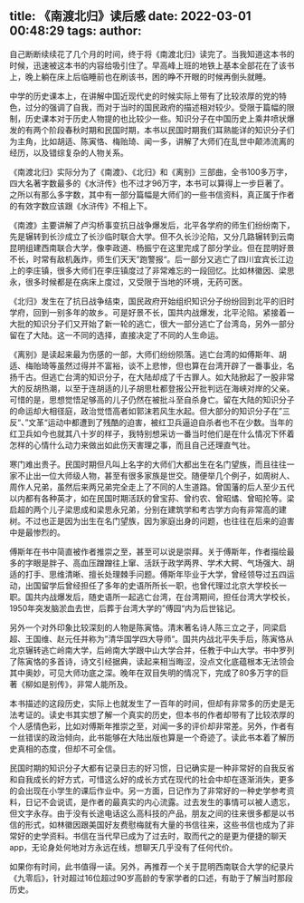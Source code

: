 title: 《南渡北归》读后感
date: 2022-03-01 00:48:29
tags:
author:
---
自己断断续续花了几个月的时间，终于将《南渡北归》读完了。当我知道这本书的时候，迅速被这本书的内容给吸引住了。早高峰上班的地铁上基本全部花在了该书上，晚上躺在床上后临睡前也在刷该书，困的睁不开眼的时候再倒头就睡。

中学的历史课本上，在讲解中国近现代史的时候实际上带有了比较浓厚的党的特色，过分的强调了自我，而对于当时的国民政府的描述相对较少。受限于篇幅的限制，历史课本对于历史人物提的也比较少一些。知识分子在中国历史上乘井喷状爆发的有两个阶段春秋时期和民国时期，本书以民国时期我们耳熟能详的知识分子们为主角，比如胡适、陈寅恪、梅贻琦、闻一多，讲解了大师们在乱世中颠沛流离的经历，以及错综复杂的人物关系。

《南渡北归》实际分为了《南渡》、《北归》和《离别》三部曲，全书100多万字，四大名著字数最多的《水浒传》也不过才96万字，本书可以算得上一步巨著了。之所以有那么多字数，其中有一部分篇幅是大师们的一些书信资料，真正属于作者的有效字数应该跟《水浒传》不相上下。

《南渡》主要讲解了卢沟桥事变抗日战争爆发后，北平各学府的师生们纷纷南下，先是辗转到长沙成立了长沙临时联合大学。但不久长沙沦陷，又分几路辗转到云南昆明组建西南联合大学，像李政道、杨振宁在这里完成了部分学业。但在昆明好景不长，时常有敌机轰炸，师生们天天”跑警报“。后一部分又逃亡了四川宜宾长江边上的李庄镇，很多大师们在李庄镇度过了非常难忘的一段回忆。比如林徽因、梁思永，很多时候都是在病床上度过，又受限于当地的环境，无药可医。

《北归》发生在了抗日战争结束，国民政府开始组织知识分子纷纷回到北平的旧时学府，回到一别多年的故乡。可是好景不长，国共内战爆发，北平沦陷。紧接着一大批的知识分子们又开始了新一轮的逃亡，很大一部分逃亡了台湾岛，另外一部分留在了大陆。这一不同的选择，直接决定了不同的人生命运。

《离别》是读起来最为伤感的一部，大师们纷纷陨落。逃亡台湾的如傅斯年、胡适、梅贻琦等虽然过得并不富裕，谈不上悲惨，但也算在台湾开辟了一番事业，名扬千古。但逃亡台湾的知识分子，在大陆却成了千古罪人。如大陆掀起了一股非常大的反胡热潮，以至于连胡适的儿子胡思杜都登报公开批判远在海峡对岸的父亲。可惜的是，思想觉悟足够高的儿子仍然在被批斗至自杀身亡。留在大陆的知识分子的命运却大相径庭，政治觉悟高者如郭沫若风生水起。但大部分的知识分子在”三反“、”文革“运动中都遭到了残酷的迫害，被红卫兵逼迫自杀者也不在少数。当年的红卫兵如今也就其八十岁的样子，我特别想采访一番当时他们是在什么情况下怀着怎样的心情什么动力来做出如此伤天害理之事，而且自己还理直气壮。

寒门难出贵子。民国时期但凡叫上名字的大师们大都出生在名门望族，而且往往一家不止出一位大师级人物，甚至有很多家族是世交。随便举几个例子，如周树人、周作人兄弟，虽然后来两兄弟完全走上了不同的人生道路。曾国藩的后人至少五代以内都有各种英才，如在民国时期活跃的曾宝荪、曾约农、曾昭燏、曾昭抡等。梁启超的两个儿子梁思成和梁思永兄弟，分别在建筑学和考古学方向有非常高的建树。不过也正是因为出生在名门望族，因为家庭出身的问题，也往往在后来的迫害中是最惨烈的。 

傅斯年在书中简直被作者推崇之至，甚至可以说是崇拜。关于傅斯年，作者描绘最多的字眼是胖子、高血压蹭蹭往上窜、活跃于政学两界、学术大鳄、气场强大、胡适的打手、思维清晰、擅长处理棘手问题。傅斯年毕业于大学，曾经领导过五四运动，出国留学后曾经担任了多年的史语所所长一职，也曾代理过北京大学校长一职。国共内战爆发后，随史语所一起逃亡台湾，在台湾期间，担任台湾大学校长，1950年突发脑淤血去世，后葬于台湾大学的”傅园“内为后世铭记。

另外一个对外印象比较深刻的人物是陈寅恪。清末著名诗人陈三立之子，同梁启超、王国维、赵元任并称为”清华国学四大导师“。国共内战北平失手后，陈寅恪从北京辗转逃亡岭南大学，后岭南大学跟中山大学合并，任教于中山大学。书中罗列了陈寅恪的多首诗，诗文引经据典，读起来相当晦涩，没点文化底蕴根本无法领会其中奥妙，可见大师功底之深。晚年在双目失明的情况下，完成了80多万字的巨著《柳如是别传》，非常人能所及。

本书描述的这段历史，实际上也就发生了一百年的时间，但却有非常多的历史是无法考证的。读史书其实想了解一个真实的历史，但本书的作者却带有了比较浓厚的个人感情色彩，比如对傅斯年推崇之至，对闻一多的评价却非常差。另外，作者有一丝错误的政治倾向，此书能够在大陆出版也算是一个奇迹了。读此书本着了解历史真相的态度，但却不可全信。

民国时期的知识分子大都有记录日志的好习惯，日记确实是一种非常好的自我反省和自我成长的好方式，可惜这么好的成长方式在现代的社会中却在逐渐消失，更多的会出现在小学生的课后作业中。另一方面，日记作为了非常好的一种史学参考资料，日记不会说谎，是作者的最真实的内心流露。过去发生的事情可以被人遗忘，但文字永存。由于没有长途电话这么高科技的产品，朋友之间的往来很多都是以书信的形式，如林徽因跟美国好友费慰梅就有大量的书信往来，这些书信也成为了非常好的史学资料。书信在当代早已成为了过去时，取而代之的是更为便捷的聊天app，无论身处何地对方永远在线，想聊天几乎没有了任何代价。

如果你有时间，此书值得一读。另外，再推荐一个关于昆明西南联合大学的纪录片《九零后》，针对超过16位超过90岁高龄的专家学者的口述，有助于了解当时那段历史。
